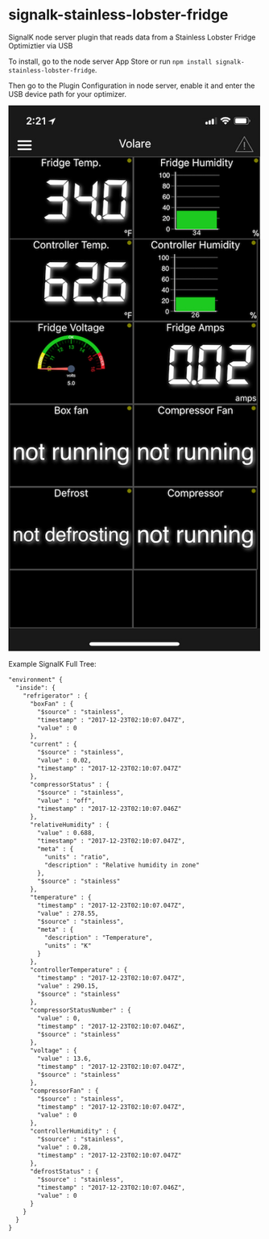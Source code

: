 # signalk-stainless-lobster-fridge
SignalK node server plugin that reads data from a Stainless Lobster Fridge Optimiztier via USB

To install, go to the node server App Store or run `npm install signalk-stainless-lobster-fridge`.

Then go to the Plugin Configuration in node server, enable it and enter the USB device path for your optimizer.

<img src="screenshot.jpeg" alt="screenshot" width="500" height="1083">

Example SignalK Full Tree:

```
"environment" {
  "inside": {
    "refrigerator" : {
      "boxFan" : {
        "$source" : "stainless",
        "timestamp" : "2017-12-23T02:10:07.047Z",
        "value" : 0
      },
      "current" : {
        "$source" : "stainless",
        "value" : 0.02,
        "timestamp" : "2017-12-23T02:10:07.047Z"
      },
      "compressorStatus" : {
        "$source" : "stainless",
        "value" : "off",
        "timestamp" : "2017-12-23T02:10:07.046Z"
      },
      "relativeHumidity" : {
        "value" : 0.688,
        "timestamp" : "2017-12-23T02:10:07.047Z",
        "meta" : {
          "units" : "ratio",
          "description" : "Relative humidity in zone"
        },
        "$source" : "stainless"
      },
      "temperature" : {
        "timestamp" : "2017-12-23T02:10:07.047Z",
        "value" : 278.55,
        "$source" : "stainless",
        "meta" : {
          "description" : "Temperature",
          "units" : "K"
        }
      },
      "controllerTemperature" : {
        "timestamp" : "2017-12-23T02:10:07.047Z",
        "value" : 290.15,
        "$source" : "stainless"
      },
      "compressorStatusNumber" : {
        "value" : 0,
        "timestamp" : "2017-12-23T02:10:07.046Z",
        "$source" : "stainless"
      },
      "voltage" : {
        "value" : 13.6,
        "timestamp" : "2017-12-23T02:10:07.047Z",
        "$source" : "stainless"
      },
      "compressorFan" : {
        "$source" : "stainless",
        "timestamp" : "2017-12-23T02:10:07.047Z",
        "value" : 0
      },
      "controllerHumidity" : {
        "$source" : "stainless",
        "value" : 0.28,
        "timestamp" : "2017-12-23T02:10:07.047Z"
      },
      "defrostStatus" : {
        "$source" : "stainless",
        "timestamp" : "2017-12-23T02:10:07.046Z",
        "value" : 0
      }
    }
  }
}
```
